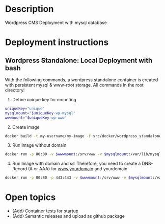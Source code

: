 # Description
Wordpress CMS Deployment with mysql database

# Deployment instructions

## Wordpress Standalone: Local Deployment with bash
With the following commands, a wordpress standalone container is created with persistent mysql & www-root storage.
All commands in the root directory!

1. Define unique key for mounting
```bash
uniqueKey="unique"
mysqlmount="$uniqueKey-wp-mysql"
wwwmount="$uniqueKey-wp-www"
```
2. Create image
```bash
docker build -t my-username/my-image -f src/docker/wordpress_standalone/wpstandalone.dockerfile src/docker/wordpress_standalone/
```

3. Run Image without domain
```bash
docker run -p 80:80 -v $wwwmount:/srv/www -v $mysqlmount:/var/lib/mysql my-username/my-image
```

4. Run Image with domain and ssl
Therefore, you need to create a DNS-Record (A or AAA) for www.yourdomain and yourdomain
```bash
docker run -p 80:80 -p 443:443 -v $wwwmount:/srv/www -v $mysqlmount:/var/lib/mysql -e DOMAIN='test.com' -e MAIL='testmail@test.com' my-username/my-image --restart always
```


# Open topics
- (Add) Container tests for startup
- (Add) Semantic releases and upload as github package
